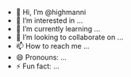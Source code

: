 - 👋 Hi, I’m @highmanni
- 👀 I’m interested in ...
- 🌱 I’m currently learning ...
- 💞️ I’m looking to collaborate on ...
- 📫 How to reach me ...
- 😄 Pronouns: ...
- ⚡ Fun fact: ...

<!---
highmanni/highmanni is a ✨ special ✨ repository because its `README.md` (this file) appears on your GitHub profile.
You can click the Preview link to take a look at your changes.
--->

